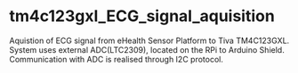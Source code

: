 # tm4c123gxl_ECG_signal_aquisition
Aquistion of ECG signal from eHealth Sensor Platform to Tiva TM4C123GXL. 
System uses external ADC(LTC2309), located on the RPi to Arduino Shield.
Communication with ADC is realised through I2C protocol.
